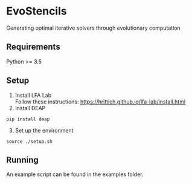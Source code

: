 # EvoStencils
Generating optimal iterative solvers through evolutionary computation
## Requirements
Python >= 3.5
## Setup
1. Install LFA Lab  
Follow these instructions: https://hrittich.github.io/lfa-lab/install.html  
2. Install DEAP  
```
pip install deap
```
3. Set up the environment  
```
source ./setup.sh
```
## Running
An example script can be found in the examples folder.
